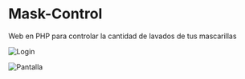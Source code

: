 # Mask-Control
Web en PHP para controlar la cantidad de lavados de tus mascarillas

![Login](https://raw.github.com/cgasper79/Mask-Control/main/screenshot/login.png)

![Pantalla](https://raw.github.com/cgasper79/Mask-Control/main/screenshot/Inicio.png)